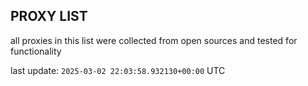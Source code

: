 ## PROXY LIST

all proxies in this list were collected from open sources and tested for functionality

last update: `2025-03-02 22:03:58.932130+00:00` UTC